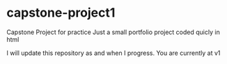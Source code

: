 # capstone-project1
Capstone Project for practice
Just a small portfolio project coded quicly in html

I will update this repository as and when I progress. You are currently at v1
